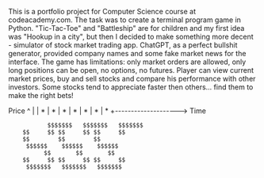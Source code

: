 This is a portfolio project for Computer Science course at codeacademy.com. The task was to create a terminal program game in Python. "Tic-Tac-Toe" and "Battleship" are for children and my first idea was "Hookup in a city", but then I decided to make something more decent - simulator of stock market trading app. ChatGPT, as a perfect bullshit generator, provided company names and some fake market news for the interface.
The game has limitations: only market orders are allowed, only long positions can be open, no options, no futures. 
Player can view current market prices, buy and sell stocks and compare his performance with other investors. Some stocks tend to appreciate faster then others... find them to make the right bets!

Price ^
      |
      |            *
      |          *
      |        *
      |      *
      |    *
      |  *
      | *
      +--------------------> Time


               $$$$$$$   $$$$$$$   $$$$$$$
        $$     $$ $$     $$ $$     $$
        $$        $$        $$
         $$$$$$    $$$$$$    $$$$$$
              $$       $$       $$
        $$     $$ $$     $$ $$     $$
         $$$$$$$   $$$$$$$   $$$$$$$
